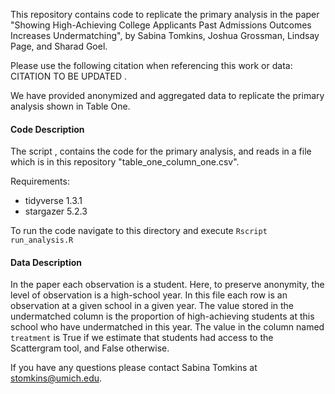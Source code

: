 This repository contains code to replicate the primary analysis in the paper "Showing High-Achieving College Applicants Past Admissions Outcomes Increases Undermatching", by Sabina Tomkins, Joshua Grossman, Lindsay Page, and Sharad Goel. 

Please use the following citation when referencing this work or data:
CITATION TO BE UPDATED 
. 

We have provided anonymized and aggregated data to replicate the primary analysis shown in Table One. 

#### Code Description

The script , contains the code for the primary analysis, and reads in a file which is in this repository "table\_one\_column\_one.csv".

Requirements: 

   - tidyverse 1.3.1
   - stargazer 5.2.3

To run the code navigate to this directory and execute `Rscript run_analysis.R`

#### Data Description

In the paper each observation is a student. Here, to preserve anonymity, the level of observation is a high-school year. In this file each row is an observation at a given school in a given year. The value stored in the undermatched column is the proportion of high-achieving students at this school who have undermatched in this year. The value in the column named `treatment` is True if we estimate that students had access to the Scattergram tool, and False otherwise.  


If you have any questions please contact Sabina Tomkins at stomkins@umich.edu. 
